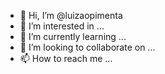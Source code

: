 - 👋 Hi, I’m @luizaopimenta
- 👀 I’m interested in ...
- 🌱 I’m currently learning ...
- 💞️ I’m looking to collaborate on ...
- 📫 How to reach me ...

<!---
luizaopimenta/luizaopimenta is a ✨ special ✨ repository because its `README.md` (this file) appears on your GitHub profile.
You can click the Preview link to take a look at your changes.
--->
